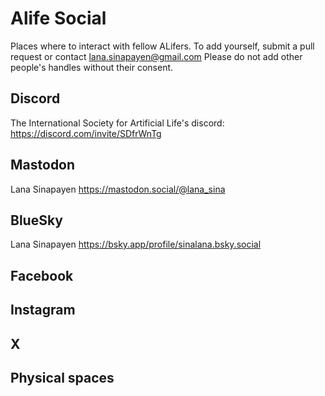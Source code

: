 # Alife Social
Places where to interact with fellow ALifers. To add yourself, submit a pull request or contact lana.sinapayen@gmail.com
Please do not add other people's handles without their consent.

## Discord

The International Society for Artificial Life's discord: https://discord.com/invite/SDfrWnTg

## Mastodon

Lana Sinapayen https://mastodon.social/@lana_sina

## BlueSky

Lana Sinapayen https://bsky.app/profile/sinalana.bsky.social

## Facebook

## Instagram

## X

## Physical spaces
